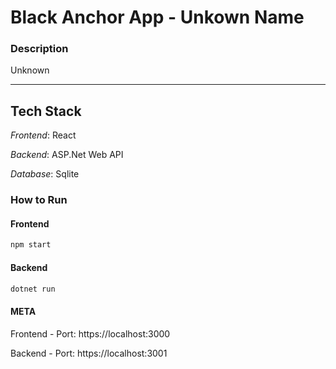 # Black Anchor App - Unkown Name

### Description

Unknown

---

## Tech Stack

<i>Frontend</i>: React

<i>Backend</i>: ASP.Net Web API

<i>Database</i>: Sqlite

### How to Run

#### <b>Frontend</b>

```zsh
npm start
```

#### <b>Backend</b>

```zsh
dotnet run
```

#### <b>META</b>

Frontend -
Port: <link>https://localhost:3000</link>

Backend -
Port: <link>https://localhost:3001</link>
